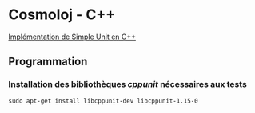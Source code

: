 # Cosmoloj - C++

[Implémentation de Simple Unit en C++](unit-simple/README.md)

## Programmation

### Installation des bibliothèques *cppunit* nécessaires aux tests

```shell
sudo apt-get install libcppunit-dev libcppunit-1.15-0
```
